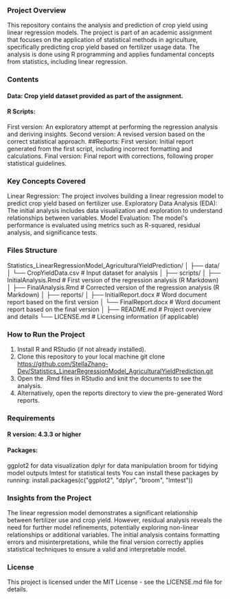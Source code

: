 ### Project Overview
This repository contains the analysis and prediction of crop yield using linear regression models. The project is part of an academic assignment that focuses on the application of statistical methods in agriculture, specifically predicting crop yield based on fertilizer usage data. The analysis is done using R programming and applies fundamental concepts from statistics, including linear regression.

### Contents
#### Data: Crop yield dataset provided as part of the assignment.
#### R Scripts:
First version: An exploratory attempt at performing the regression analysis and deriving insights.
Second version: A revised version based on the correct statistical approach.
##Reports:
First version: Initial report generated from the first script, including incorrect formatting and calculations.
Final version: Final report with corrections, following proper statistical guidelines.

### Key Concepts Covered
Linear Regression: The project involves building a linear regression model to predict crop yield based on fertilizer use.
Exploratory Data Analysis (EDA): The initial analysis includes data visualization and exploration to understand relationships between variables.
Model Evaluation: The model's performance is evaluated using metrics such as R-squared, residual analysis, and significance tests.

### Files Structure

Statistics_LinearRegressionModel_AgriculturalYieldPrediction/
│
├── data/
│   └── CropYieldData.csv          # Input dataset for analysis
│
├── scripts/
│   ├── InitialAnalysis.Rmd        # First version of the regression analysis (R Markdown)
│   ├── FinalAnalysis.Rmd          # Corrected version of the regression analysis (R Markdown)
│
├── reports/
│   ├── InitialReport.docx         # Word document report based on the first version
│   └── FinalReport.docx           # Word document report based on the final version
│
├── README.md                      # Project overview and details
└── LICENSE.md                     # Licensing information (if applicable)

### How to Run the Project
1. Install R and RStudio (if not already installed).
2. Clone this repository to your local machine git clone https://github.com/StellaZhang-Dev/Statistics_LinearRegressionModel_AgriculturalYieldPrediction.git
3. Open the .Rmd files in RStudio and knit the documents to see the analysis.
4. Alternatively, open the reports directory to view the pre-generated Word reports.

### Requirements
#### R version: 4.3.3 or higher
#### Packages:
ggplot2 for data visualization
dplyr for data manipulation
broom for tidying model outputs
lmtest for statistical tests
You can install these packages by running:
install.packages(c("ggplot2", "dplyr", "broom", "lmtest"))

### Insights from the Project
The linear regression model demonstrates a significant relationship between fertilizer use and crop yield. However, residual analysis reveals the need for further model refinements, potentially exploring non-linear relationships or additional variables.
The initial analysis contains formatting errors and misinterpretations, while the final version correctly applies statistical techniques to ensure a valid and interpretable model.

### License
This project is licensed under the MIT License - see the LICENSE.md file for details.

